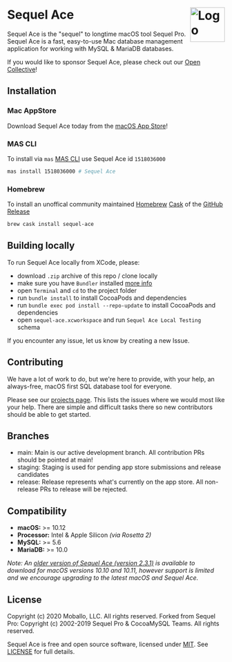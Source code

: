 Sequel Ace <img alt="Logo" src="https://sequel-ace.com/images/appIcon-1024.png" align="right" height="80">
=======

Sequel Ace is the "sequel" to longtime macOS tool Sequel Pro.
Sequel Ace is a fast, easy-to-use Mac database management application for working with MySQL & MariaDB databases.

If you would like to sponsor Sequel Ace, please check out our [Open Collective](https://opencollective.com/sequel-ace)!

## Installation

### Mac AppStore

Download Sequel Ace today from the [macOS App Store](https://apps.apple.com/us/app/sequel-ace/id1518036000?ls=1)!

### MAS CLI

To install via `mas` [MAS CLI](https://github.com/mas-cli/mas) use Sequel Ace id `1518036000`

```sh
mas install 1518036000 # Sequel Ace
```

### Homebrew

To install an unoffical community maintained [Homebrew](https://brew.sh) [Cask](https://github.com/Homebrew/homebrew-cask) of the [GitHub Release](https://github.com/sequel-ace/sequel-ace/releases)

```sh
brew cask install sequel-ace
```

## Building locally

To run Sequel Ace locally from XCode, please:
- download `.zip` archive of this repo / clone locally
- make sure you have `Bundler` installed [more info](https://bundler.io)
- open `Terminal` and `cd` to the project folder
- run `bundle install` to install CocoaPods and dependencies
- run `bundle exec pod install --repo-update` to install CocoaPods and dependencies
- open `sequel-ace.xcworkspace` and run `Sequel Ace Local Testing` schema

If you encounter any issue, let us know by creating a new Issue.

## Contributing

We have a lot of work to do, but we're here to provide, with your help, an always-free, macOS first SQL database tool for everyone.

Please see our [projects page](https://github.com/sequel-ace/sequel-ace/projects). This lists the issues where we would most like your help. There are simple and difficult tasks there so new contributors should be able to get started.

## Branches

- main: Main is our active development branch. All contribution PRs should be pointed at main!
- staging: Staging is used for pending app store submissions and release candidates
- release: Release represents what's currently on the app store. All non-release PRs to release will be rejected.

## Compatibility

- **macOS:** >= 10.12
- **Processor:** Intel & Apple Silicon _(via Rosetta 2)_
- **MySQL:** >= 5.6
- **MariaDB:** >= 10.0

_Note: An [older version of Sequel Ace (version 2.3.1)](https://github.com/sequel-ace/sequel-ace/releases) is available to download for macOS versions 10.10 and 10.11, however support is limited and we encourage upgrading to the latest macOS and Sequel Ace._

## License

Copyright (c) 2020 Moballo, LLC.  All rights reserved.
Forked from Sequel Pro: Copyright (c) 2002-2019 Sequel Pro & CocoaMySQL Teams. All rights reserved.

Sequel Ace is free and open source software, licensed under [MIT](https://opensource.org/licenses/MIT). See [LICENSE](https://github.com/sequel-ace/sequel-ace/blob/master/LICENSE) for full details.
